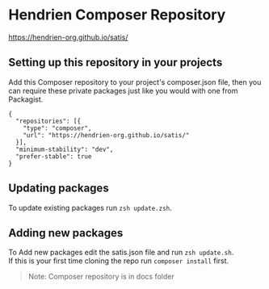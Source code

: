 # Hendrien Composer Repository

https://hendrien-org.github.io/satis/

## Setting up this repository in your projects

Add this Composer repository to your project's composer.json file, then you can require these private packages just like you would with one from Packagist.

```
{
  "repositories": [{
    "type": "composer",
    "url": "https://hendrien-org.github.io/satis/"
  }],
  "minimum-stability": "dev",
  "prefer-stable": true
}
```

## Updating packages
To update existing packages run `zsh update.zsh`.

## Adding new packages
To Add new packages edit the satis.json file and run `zsh update.sh`.  
If this is your first time cloning the repo run `composer install` first.

> Note: Composer repository is in docs folder
